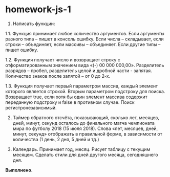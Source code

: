# homework-js-1
1.	Написать функции:

1.1.	Функция принимает любое количество аргументов. Если аргументы разного типа – пишет в консоль ошибку. 
      Если числа – складывает, если строки – объединяет, если массивы – объединяет. Если другие типы – пишет ошибку.
      
1.2.	Функция получает число и возвращает строку с отформатированным значением вида «(-) 00 000 000,00». 
      Разделитель разрядов – пробел, разделитель целой и дробной части - запятая. Количество знаков после запятой – от 0 до 2-х.
      
1.3.	Функция получает первый параметром массив, каждый элемент которого является строкой. Вторым параметром подстроку для поиска.
      Возвращает true, если хотя бы один элемент массива содержит переданную подстроку и false в противном случае. Поиск регистронезависимый.
      
2.	Таймер обратного отсчёта, показывающий, сколько лет, месяцев, дней, минут, секунд осталось до финального матча чемпионата мира по футболу 2018 (15 июля 2018).
    Слова «лет, месяцев, дней, минут, секунд» отображать в правильной форме, в зависимости от количества (1 день, 2 дня, 5 дней и тд.)
    
3.	Календарь. Принимает год, месяц. Рисует таблицу с текущим месяцем. Сделать стили для дней другого месяца, сегодняшнего дня.

<b>Выполнено.</b>
 
